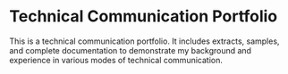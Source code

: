 # Technical Communication Portfolio
This is a technical communication portfolio. It includes extracts, samples, and complete documentation to demonstrate my background and experience in various modes of technical communication.
